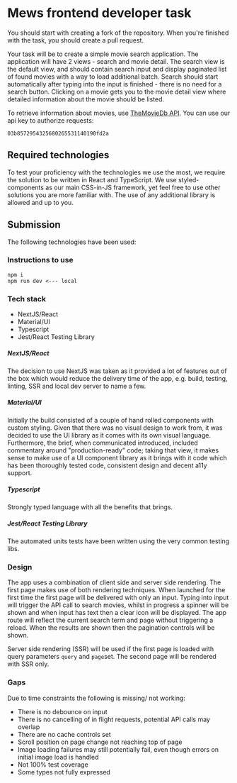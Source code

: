 # Mews frontend developer task

You should start with creating a fork of the repository. When you're finished with the task, you should create a pull request.

Your task will be to create a simple movie search application. The application will have 2 views - search and movie detail. The search view is the default view, and should contain search input and display paginated list of found movies with a way to load additional batch. Search should start automatically after typing into the input is finished - there is no need for a search button. Clicking on a movie gets you to the movie detail view where detailed information about the movie should be listed. 

To retrieve information about movies, use [TheMovieDb API](https://developers.themoviedb.org/3/getting-started/introduction). You can use our api key to authorize requests:
```
03b8572954325680265531140190fd2a
```

## Required technologies

To test your proficiency with the technologies we use the most, we require the solution to be written in React and TypeScript.
We use styled-components as our main CSS-in-JS framework, yet feel free to use other solutions you are more familiar with.
The use of any additional library is allowed and up to you.

## Submission
The following technologies have been used:

### Instructions to use

    npm i
    npm run dev <--- local 

### Tech stack
 - NextJS/React
 - Material/UI
 - Typescript
 - Jest/React Testing Library

##### NextJS/React
The decision to use NextJS was taken as it provided a lot of features out of the box which would reduce the delivery time of the app, e.g. build, testing, linting, SSR and local dev server to name a few.
##### Material/UI
Initially the build consisted of a couple of hand rolled components with custom styling. Given that there was no visual design to work from, it was decided to use the UI library as it comes with its own visual language. Furthermore, the brief, when communicated introduced, included  commentary around "production-ready" code; taking that view, it makes sense to make use of a UI component library as it brings with it code which has been thoroughly tested code, consistent design and decent a11y support.
#####  Typescript
Strongly typed language with all the benefits that brings.
##### Jest/React Testing Library
The automated units tests have been written using the very common testing libs.

### Design
The app uses a combination of client side and server side rendering. The first page makes use of both rendering techniques. When launched for the first time the first page will be delivered with only an input. Typing into input will trigger the API call to search movies, whilst in progress a spinner will be shown and when input has text then a clear icon will be displayed. The app route will reflect the current search term and page without triggering a reload. When the results are shown then the pagination controls will be shown.

Server side rendering (SSR) will be used if the first page is loaded with query parameters `query` and `page`set. The second page will be rendered with SSR only.

### Gaps
Due to time constraints the following is missing/ not working:
 - There is no debounce on input
 - There is no cancelling of in flight requests, potential API calls may overlap
 - There are no cache controls set
 - Scroll position on page change not reaching top of page
 - Image loading failures may still potentially fail, even though errors on initial image load is handled
 - Not 100% test coverage
 - Some types not fully expressed



